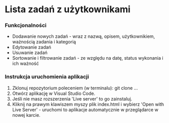 # Lista zadań z użytkownikami

### Funkcjonalności
- Dodawanie nowych zadań - wraz z nazwą, opisem, użytkownikiem, ważnością zadania i kategorią
- Edytowanie zadań
- Usuwanie zadań
- Sortowanie i filtrowanie zadań - ze względu na datę, status wykonania i ich ważność

### Instrukcja uruchomienia aplikacji
1. Zklonuj repozytorium poleceniem (w terminalu): git clone ...
2. Otwórz aplikację w Visual Studio Code.
3. Jeśli nie masz rozszerzenia 'Live server' to go zainstaluj.
4. Kliknij na prawym klawiszem myszy plik index.html i wybierz 'Open with Live Server' - uruchomi to aplikacje automatycznie w przeglądarce w nowej karcie.